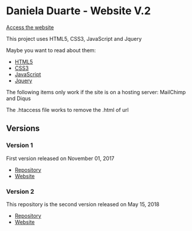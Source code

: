# Daniela Duarte - Website V.2

[Access the website](http://www.danieladuarte.com.br/)

This project uses HTML5, CSS3, JavaScript and Jquery 

Maybe you want to read about them:
- [HTML5](https://www.w3.org/html/)
- [CSS3](https://www.w3.org/Style/CSS/Overview.en.html)
- [JavaScript](https://developer.mozilla.org/pt-BR/docs/Web/JavaScript)
- [Jquery](https://jquery.com/)

The following items only work if the site is on a hosting server: MailChimp and Diqus

The .htaccess file works to remove the .html of url 


## Versions

### Version 1

First version released on November 01, 2017
- [Repository](https://github.com/danieladuarteng/daniela-duarte-version-1)
- [Website](https://danieladuarteng.github.io/daniela-duarte-version-1/)

### Version 2

This repository is the second version released on May 15, 2018
- [Repository](https://github.com/danieladuarteng/danieladuarte.github.io)
- [Website](http://www.danieladuarte.com.br/)
